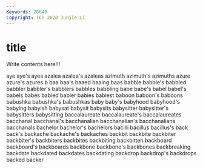 ```yaml
---
Keywords: 28649
Copyright: (C) 2020 Junjie Li
---
```


# title

Write contents here!!!

aye 
aye's 
ayes 
azalea 
azalea's 
azaleas 
azimuth
azimuth's 
azimuths 
azure 
azure's 
azures 
b 
baa 
baa's 
baaed 
baaing
baas 
babble 
babble's 
babbled 
babbler 
babbler's 
babblers 
babbles 
babbling 
babe
babe's 
babel 
babel's 
babels 
babes 
babied 
babier 
babies 
babiest 
baboon
baboon's 
baboons 
babushka 
babushka's 
babushkas 
baby 
baby's 
babyhood 
babyhood's 
babying
babyish 
babysat 
babysit 
babysits 
babysitter 
babysitter's 
babysitters 
babysitting 
baccalaureate 
baccalaureate's
baccalaureates 
bacchanal 
bacchanal's 
bacchanalian 
bacchanalian's 
bacchanalians 
bacchanals 
bachelor 
bachelor's 
bachelors
bacilli 
bacillus 
bacillus's 
back 
back's 
backache 
backache's 
backaches 
backbit 
backbite
backbiter 
backbiter's 
backbiters 
backbites 
backbiting 
backbitten 
backboard 
backboard's 
backboards 
backbone
backbone's 
backbones 
backbreaking 
backdate 
backdated 
backdates 
backdating 
backdrop 
backdrop's 
backdrops
backed 
backer 
